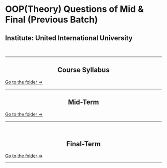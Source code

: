 # OOP(Theory) Questions of Mid & Final (Previous Batch)

## Institute: United International University


<br>


<hr>

<h2 align="center"> Course Syllabus </h2>



[Go to the folder =>](https://github.com/FahimFBA/Previous-OOP-Questions/tree/main/Syllabus)

<hr>





<h2 align="center"> Mid-Term </h2>



[Go to the folder =>](https://github.com/FahimFBA/Previous-OOP-Questions/tree/main/Mid)

<hr>

<br>


<h2 align="center"> Final-Term </h2>



[Go to the folder =>](https://github.com/FahimFBA/Previous-OOP-Questions/tree/main/Final)

<hr>